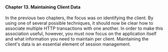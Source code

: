 #### Chapter 13. Maintaining Client Data

In the previous two chapters, the focus was on identifying the client. By using one of several possible techniques, it should now be clear how to associate multiple HTTP transactions with one another. In order to make this association useful, however, you must now focus on the application itself and what information you need to maintain per client. Maintaining the client's data is an essential element of session management.

